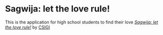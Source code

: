 # Sagwija: let the love rule!
This is the application for high school students to find their love
[*Sagwija: let the love rule!*](http://sagwija.com/) by 
[CSIGI](http://github.com/csigi)
